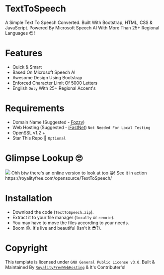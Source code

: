 # TextToSpeech
A Simple Text To Speech Converted. Built With Bootstrap, HTML, CSS &amp; JavaScript. Powered By Microsoft Speech AI With More Than 25+ Regional Languages 😍! 

# Features
- Quick & Smart
- Based On Microsoft Speech AI
- Awesome Design Using Bootstrap
- Enforced Character Limit Of 5000 Letters
- English `Only` With 25+ Regional Accent's

# Requirements
- Domain Name (Suggested - [Fozzy](https://accounts.fozzy.com/aff.php?aff=17939))
- Web Hosting (Suggested - [iFastNet](https://ifastnet.com/portal/aff.php?aff=28796)) `Not Needed For Local Testing`
- OpenSSL v1.2 +
- Star This Repo 🤩 `Optional`

# Glimpse Lookup 🙄

<img src="https://i.imgur.com/xiWV3T1.png">
Ohh btw there's an online version to look at too 😁! See it in action https://royalityfree.com/opensource/TextToSpeech/

# Installation

- Download the code (`TextToSpeech.zip`).
- Extract it to your file manager (`locally` or `remote`).
- You may have to move the files according to your needs.
- Boom 😲. It's live and beautiful (Isn't it 😎?).

# Copyright

This template is licensed under `GNU General Public License v3.0`. Built & Maintained By [`RoyalityFreeWebHosting`](https://github.com/RoyalityFreeWebHosting) & It's Contributer's!
